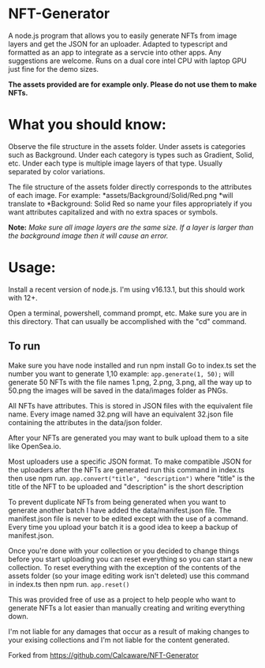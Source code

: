 # NFT-Generator
A node.js program that allows you to easily generate NFTs from image layers and get the JSON for an uploader.
Adapted to typescript and formatted as an app to integrate as a servcie into other apps. Any suggestions are welcome. Runs on a dual core intel CPU with laptop GPU just fine for the demo sizes. 

**The assets provided are for example only. Please do not use them to make NFTs.**

# What you should know:
Observe the file structure in the assets folder.
Under assets is categories such as Background.
Under each category is types such as Gradient, Solid, etc.
Under each type is multiple image layers of that type. Usually separated by color variations.

The file structure of the assets folder directly corresponds to the attributes of each image.
For example:
	*assets/Background/Solid/Red.png
	*will translate to
	*Background: Solid Red
so name your files appropriately if you want attributes capitalized and with no extra spaces or symbols.

**Note:** *Make sure all image layers are the same size.
If a layer is larger than the background image then it will cause an error.*


# Usage:

Install a recent version of node.js. I'm using v16.13.1, but this should work with 12+.

Open a terminal, powershell, command prompt, etc.
Make sure you are in this directory. That can usually be accomplished with the "cd" command.

## To run 
Make sure you have node installed and run npm install
Go to index.ts set the number you want to generate 1,10
 example:
	`app.generate(1, 50);`
	will generate 50 NFTs with the file names 1.png, 2.png, 3.png, all the way up to 50.png
	the images will be saved in the data/images folder as PNGs.

All NFTs have attributes. This is stored in JSON files with the equivalent file name.
Every image named 32.png will have an equivalent 32.json file containing the attributes in the data/json folder.

After your NFTs are generated you may want to bulk upload them to a site like OpenSea.io.

Most uploaders use a specific JSON format.
To make compatible JSON for the uploaders after the NFTs are generated run this command in index.ts then use npm run.
	`app.convert("title", "description")`
	where "title" is the title of the NFT to be uploaded and "description" is the short description


To prevent duplicate NFTs from being generated when you want to generate another batch I have added the data/manifest.json file.
The manifest.json file is never to be edited except with the use of a command.
Every time you upload your batch it is a good idea to keep a backup of manifest.json.


Once you're done with your collection or you decided to change things before you start uploading you can reset everything so you can start a new collection.
To reset everything with the exception of the contents of the assets folder (so your image editing work isn't deleted) use this command in index.ts then npm run.
	`app.reset()`


This was provided free of use as a project to help people who want to generate NFTs a lot easier than manually creating and writing everything down.

I'm not liable for any damages that occur as a result of making changes to your exising collections and I'm not liable for the content generated.

Forked from https://github.com/Calcaware/NFT-Generator 